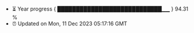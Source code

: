 - ⏳ Year progress { ████████████████████████████▁▁ } 94.31 %
- ⏰ Updated on Mon, 11 Dec 2023 05:17:16 GMT

